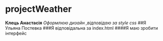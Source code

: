 # projectWeather
__Клець Анастасія__
_Оформлюю дизайн ,відповідаю за style css_
##Я Ульяна Постевка
###Я відповідальна за index.html
####Я маю зробити інтерфейс

